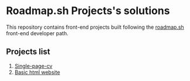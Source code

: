 # Roadmap.sh Projects's solutions


This repository contains front-end projects built following the <a href="https://roadmap.sh/">roadmap.sh</a> front-end developer path.


## Projects list

<ol>
  <li><a href="https://roadmap.sh/projects/single-page-cv">Single-page-cv</a></li>
  <li><a href="https://roadmap.sh/projects/basic-html-website">Basic html website</a></li>
</ol>
